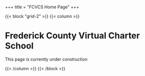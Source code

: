+++
title = "FCVCS Home Page"
+++

{{< block "grid-2" >}}
{{< column >}}

# Frederick County Virtual Charter School
This page is currently under construction

{{< /column >}}
{{< /block >}}
